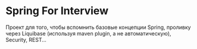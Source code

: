 # Spring For Interview
Проект для того, чтобы вспомнить базовые концепции Spring, проливку через Liquibase (используя maven plugin, а не автоматическую), Security, REST...
